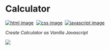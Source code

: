 # **Calculator**
[![html image](https://img.shields.io/badge/html-5-orange.svg)](https://www.w3schools.com/html/html5_intro.asp)&nbsp;&nbsp;[![css image](https://img.shields.io/badge/css-3-blue.svg)](https://www.w3schools.com/css/css_intro.asp)&nbsp;&nbsp;[![javascript image](https://img.shields.io/badge/javascript-es5-yellow.svg)](https://developer.mozilla.org/en-US/docs/Web/JavaScript)

_Create Calculator as Vanilla Javascript_


[<img src="https://scontent-ssn1-1.xx.fbcdn.net/v/t1.0-9/94960287_152616302938108_5002183573101346816_n.jpg?_nc_cat=101&_nc_sid=8024bb&_nc_ohc=jvieUakxVboAX8noQEY&_nc_ht=scontent-ssn1-1.xx&oh=1c5098604ffda94d9d3e5ef68cd0a154&oe=5ED3E960" />](https://ddamjengi1020.github.io/Calculator/)

